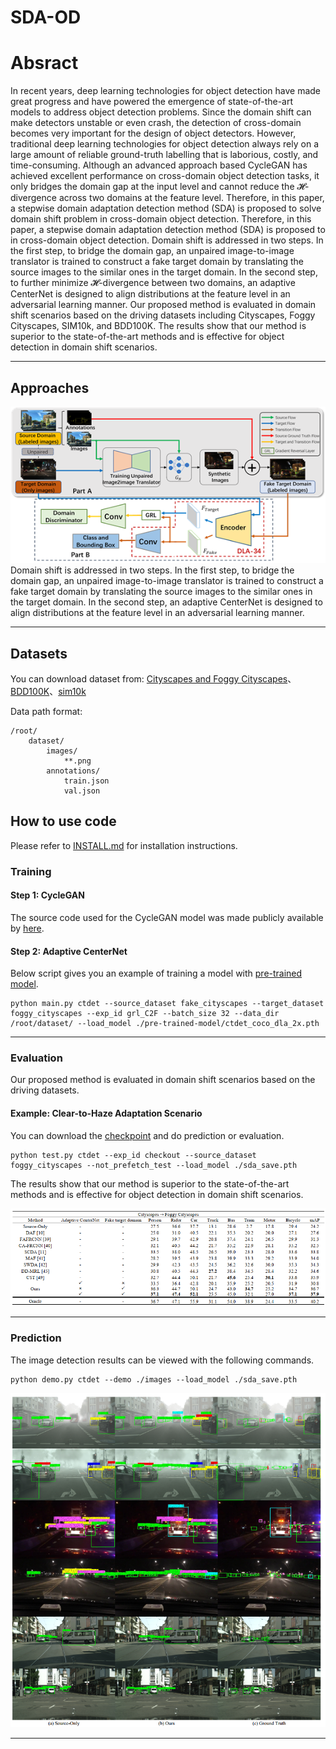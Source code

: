 # SDA-OD

# Absract
In recent years, deep learning technologies for object detection have made great progress and have powered the emergence of state-of-the-art models to address object detection problems. Since the domain shift can make detectors unstable or even crash, the detection of cross-domain becomes very important for the design of object detectors. However, traditional deep learning technologies for object detection always rely on a large amount of reliable ground-truth labelling that is laborious, costly, and time-consuming. Although an advanced approach based CycleGAN has achieved excellent performance on cross-domain object detection tasks, it only bridges the domain gap at the input level and cannot reduce the 𝓗-divergence across two domains at the feature level. Therefore, in this paper, a stepwise domain adaptation detection method (SDA) is proposed to solve domain shift problem in cross-domain object detection.  Therefore, in this paper, a stepwise domain adaptation detection method (SDA) is proposed to in cross-domain object detection. Domain shift is addressed in two steps. In the first step, to bridge the domain gap, an unpaired image-to-image translator is trained to construct a fake target domain by translating the source images to the similar ones in the target domain. In the second step, to further minimize 𝓗-divergence between two domains, an adaptive CenterNet is designed to align distributions at the feature level in an adversarial learning manner. Our proposed method is evaluated in domain shift scenarios based on the driving datasets including Cityscapes, Foggy Cityscapes, SIM10k, and BDD100K. The results show that our method is superior to the state-of-the-art methods and is effective for object detection in domain shift scenarios.

---
## Approaches
<div align=center><img src="img/framework.jpg"></div>
Domain shift is addressed in two steps. In the first step, to bridge the domain gap, an unpaired image-to-image translator is trained to construct a fake target domain by translating the source images to the similar ones in the target domain. In the second step, an adaptive CenterNet is designed to align distributions at the feature level in an adversarial learning manner.

---
## Datasets
You can download dataset from: [Cityscapes and Foggy Cityscapes](https://www.cityscapes-dataset.com/downloads/)、[BDD100K](https://bdd-data.berkeley.edu/)、[sim10k](https://fcav.engin.umich.edu/projects/driving-in-the-matrix)


Data path format:
```
/root/
	dataset/
		images/
			**.png
		annotations/
			train.json
			val.json
```

## How to use code
Please refer to [INSTALL.md](https://github.com/xingyizhou/CenterNet/blob/master/readme/INSTALL.md) for installation instructions.

### Training
#### Step 1: CycleGAN
The source code used for the CycleGAN model was made publicly available by [here](https://github.com/aitorzip/PyTorch-CycleGAN).
#### Step 2: Adaptive CenterNet
Below script gives you an example of training a model with [pre-trained model](https://drive.google.com/file/d/1pl_-ael8wERdUREEnaIfqOV_VF2bEVRT/view).
```
python main.py ctdet --source_dataset fake_cityscapes --target_dataset foggy_cityscapes --exp_id grl_C2F --batch_size 32 --data_dir /root/dataset/ --load_model ./pre-trained-model/ctdet_coco_dla_2x.pth
```
---

### Evaluation
Our proposed method is evaluated in domain shift scenarios based on the driving datasets. 
#### Example: Clear-to-Haze Adaptation Scenario
You can download the [checkpoint](https://drive.google.com/file/d/1bbtUnB7vi5p3cpX2Mf0iz_ploj2Omxdv/view?usp=sharing) and do prediction or evaluation.
```
python test.py ctdet --exp_id checkout --source_dataset foggy_cityscapes --not_prefetch_test --load_model ./sda_save.pth
```
The results show that our method is superior to the state-of-the-art methods and is effective for object detection in domain shift scenarios.
<div align=center><img src="img/res.jpg"></div>

---
### Prediction
The image detection results can be viewed with the following commands.
```
python demo.py ctdet --demo ./images --load_model ./sda_save.pth
```
<div align=center><img src="img/detect.jpg"></div>

---

